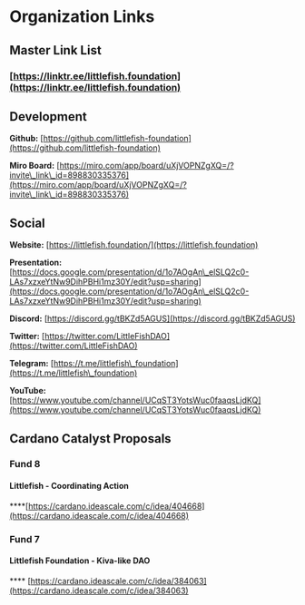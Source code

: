 # Organization Links

## Master Link List

### [https://linktr.ee/littlefish.foundation](https://linktr.ee/littlefish.foundation)

## Development

**Github:** [https://github.com/littlefish-foundation](https://github.com/littlefish-foundation)

**Miro Board:** [https://miro.com/app/board/uXjVOPNZgXQ=/?invite\_link\_id=898830335376](https://miro.com/app/board/uXjVOPNZgXQ=/?invite\_link\_id=898830335376)

## Social

**Website:** [https://littlefish.foundation/](https://littlefish.foundation)

**Presentation:** [https://docs.google.com/presentation/d/1o7AOgAn\_elSLQ2c0-LAs7xzxeYtNw9DihPBHi1mz30Y/edit?usp=sharing](https://docs.google.com/presentation/d/1o7AOgAn\_elSLQ2c0-LAs7xzxeYtNw9DihPBHi1mz30Y/edit?usp=sharing)

**Discord:** [https://discord.gg/tBKZd5AGUS](https://discord.gg/tBKZd5AGUS)

**Twitter:** [https://twitter.com/LittleFishDAO](https://twitter.com/LittleFishDAO)

**Telegram:** [https://t.me/littlefish\_foundation](https://t.me/littlefish\_foundation)

**YouTube:** [https://www.youtube.com/channel/UCqST3YotsWuc0faaqsLjdKQ](https://www.youtube.com/channel/UCqST3YotsWuc0faaqsLjdKQ)



## Cardano Catalyst Proposals

### **Fund 8**

#### **Littlefish - Coordinating Action**

****[https://cardano.ideascale.com/c/idea/404668](https://cardano.ideascale.com/c/idea/404668)

### **Fund 7**&#x20;

#### **Littlefish Foundation - Kiva-like DAO**

&#x20;**** [https://cardano.ideascale.com/c/idea/384063](https://cardano.ideascale.com/c/idea/384063)
